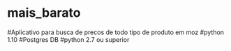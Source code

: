 # mais_barato
#Aplicativo para busca de precos de todo tipo de produto em moz
#python 1.10
#Postgres DB
#python 2.7 ou superior
